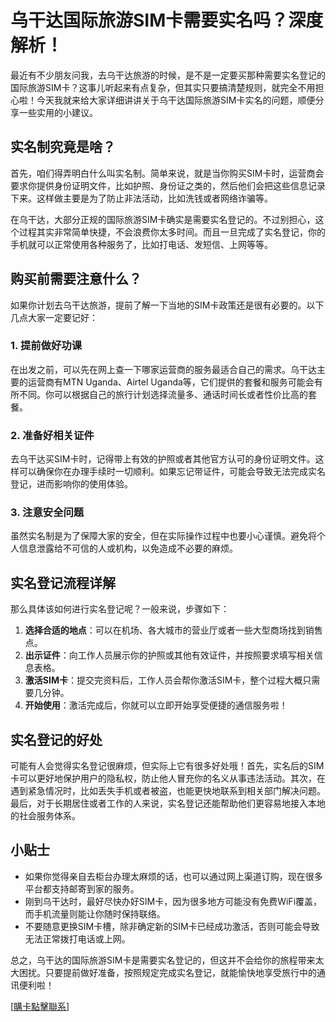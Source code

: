 # 乌干达国际旅游SIM卡需要实名吗？深度解析！

最近有不少朋友问我，去乌干达旅游的时候，是不是一定要买那种需要实名登记的国际旅游SIM卡？这事儿听起来有点复杂，但其实只要搞清楚规则，就完全不用担心啦！今天我就来给大家详细讲讲关于乌干达国际旅游SIM卡实名的问题，顺便分享一些实用的小建议。

## 实名制究竟是啥？

首先，咱们得弄明白什么叫实名制。简单来说，就是当你购买SIM卡时，运营商会要求你提供身份证明文件，比如护照、身份证之类的，然后他们会把这些信息记录下来。这样做主要是为了防止非法活动，比如洗钱或者网络诈骗等。

在乌干达，大部分正规的国际旅游SIM卡确实是需要实名登记的。不过别担心，这个过程其实非常简单快捷，不会浪费你太多时间。而且一旦完成了实名登记，你的手机就可以正常使用各种服务了，比如打电话、发短信、上网等等。

## 购买前需要注意什么？

如果你计划去乌干达旅游，提前了解一下当地的SIM卡政策还是很有必要的。以下几点大家一定要记好：

### 1. 提前做好功课
在出发之前，可以先在网上查一下哪家运营商的服务最适合自己的需求。乌干达主要的运营商有MTN Uganda、Airtel Uganda等，它们提供的套餐和服务可能会有所不同。你可以根据自己的旅行计划选择流量多、通话时间长或者性价比高的套餐。

### 2. 准备好相关证件
去乌干达买SIM卡时，记得带上有效的护照或者其他官方认可的身份证明文件。这样可以确保你在办理手续时一切顺利。如果忘记带证件，可能会导致无法完成实名登记，进而影响你的使用体验。

### 3. 注意安全问题
虽然实名制是为了保障大家的安全，但在实际操作过程中也要小心谨慎。避免将个人信息泄露给不可信的人或机构，以免造成不必要的麻烦。

## 实名登记流程详解

那么具体该如何进行实名登记呢？一般来说，步骤如下：

1. **选择合适的地点**：可以在机场、各大城市的营业厅或者一些大型商场找到销售点。
2. **出示证件**：向工作人员展示你的护照或其他有效证件，并按照要求填写相关信息表格。
3. **激活SIM卡**：提交完资料后，工作人员会帮你激活SIM卡，整个过程大概只需要几分钟。
4. **开始使用**：激活完成后，你就可以立即开始享受便捷的通信服务啦！

## 实名登记的好处

可能有人会觉得实名登记很麻烦，但实际上它有很多好处哦！首先，实名后的SIM卡可以更好地保护用户的隐私权，防止他人冒充你的名义从事违法活动。其次，在遇到紧急情况时，比如丢失手机或者被盗，也能更快地联系到相关部门解决问题。最后，对于长期居住或者工作的人来说，实名登记还能帮助他们更容易地接入本地的社会服务体系。

## 小贴士

- 如果你觉得亲自去柜台办理太麻烦的话，也可以通过网上渠道订购，现在很多平台都支持邮寄到家的服务。
- 刚到乌干达时，最好尽快办好SIM卡，因为很多地方可能没有免费WiFi覆盖，而手机流量则能让你随时保持联络。
- 不要随意更换SIM卡槽，除非确定新的SIM卡已经成功激活，否则可能会导致无法正常拨打电话或上网。

总之，乌干达的国际旅游SIM卡是需要实名登记的，但这并不会给你的旅程带来太大困扰。只要提前做好准备，按照规定完成实名登记，就能愉快地享受旅行中的通讯便利啦！

[[購卡點擊聯系](https://t.me/s/esim1088)]